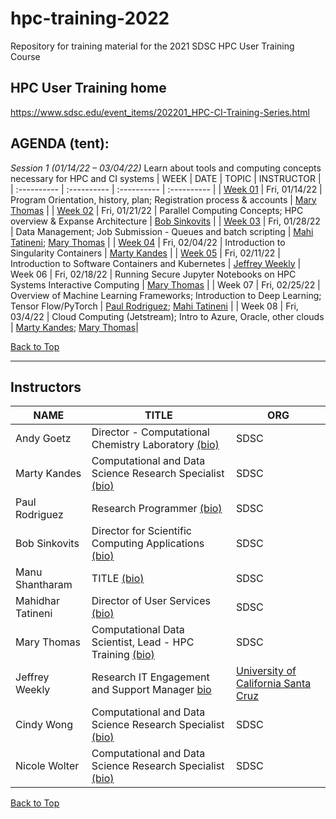 # hpc-training-2022
Repository for training material for the 2021 SDSC HPC User Training Course

## HPC User Training home
https://www.sdsc.edu/event_items/202201_HPC-CI-Training-Series.html

## <a name="top">**AGENDA (tent):**
*Session 1 (01/14/22 – 03/04/22)*
Learn about tools and computing concepts necessary for HPC and CI systems
| WEEK  | DATE | TOPIC | INSTRUCTOR |
| :---------- |  :---------- | :---------- | :---------- |
| [Week 01](https://github.com/sdsc-hpc-training-org/hpc-training-2022/tree/main/week01_introduction) | Fri, 01/14/22 | Program Orientation, history, plan; Registration process & accounts | [Mary Thomas](#thomas)   |
| [Week 02](https://github.com/sdsc-hpc-training-org/hpc-training-2022/tree/main/week02_par_pgm_cncpts) | Fri, 01/21/22 | Parallel Computing Concepts; HPC overview & Expanse Architecture  | [Bob Sinkovits](#sinkovits) |
| [Week 03](https://github.com/sdsc-hpc-training-org/hpc-training-2022/tree/main/week03_jobsub_datamgmt) | Fri, 01/28/22 | Data Management; Job Submission - Queues and batch scripting  | [Mahi Tatineni](#tatineni); [Mary Thomas](#thomas)  |
| [Week 04](https://github.com/sdsc-hpc-training-org/hpc-training-2022/tree/main/week04_singularity) | Fri, 02/04/22 | Introduction to Singularity Containers | [Marty Kandes](#kandes) |
| [Week 05](https://github.com/sdsc-hpc-training-org/hpc-training-2022/tree/main/week05_kuberneties) | Fri, 02/11/22 |  Introduction to Software Containers and Kubernetes | [Jeffrey Weekly](#weekley)
| Week 06 | Fri, 02/18/22 | Running Secure Jupyter Notebooks on HPC Systems Interactive Computing  | [Mary Thomas](#thomas)  |
| Week 07 | Fri, 02/25/22 | Overview of Machine Learning Frameworks; Introduction to Deep Learning; Tensor Flow/PyTorch | [Paul Rodriguez](rodriguez); [Mahi Tatineni](#tatineni) |
| Week 08 | Fri, 03/4/22 | Cloud Computing (Jetstream); Intro to Azure, Oracle, other clouds | [Marty Kandes](#kandes); [Mary Thomas](#thomas)|  


[Back to Top](#top)

<hr>

## Instructors<a name="instructors"></a>

| **NAME** | **TITLE** | **ORG** |
| ---------------------------------- | ----------- | ----------- |
| Andy Goetz<a name="goetz"></a>  |  Director -  Computational Chemistry Laboratory [(bio)](https://www.sdsc.edu/research/researcher_spotlight/goetz_andreas.html) |  SDSC |
| Marty Kandes<a name="kandes"></a>  |  Computational and Data Science Research Specialist [(bio)](https://www.linkedin.com/in/marty-kandes-b53a34144/) |  SDSC |
| Paul Rodriguez<a name="rodriguez"></a>  |  Research Programmer [(bio)](https://www.coursera.org/instructor/~13847302) |  SDSC |
| Bob Sinkovits<a name="sinkovits"></a>  | Director for Scientific Computing Applications [(bio)](https://www.sdsc.edu/research/researcher_spotlight/sinkovits_robert.html) | SDSC|
| Manu Shantharam <a name="shantharam"></a> | TITLE [(bio)](TBD) | SDSC |
| Mahidhar Tatineni<a name="tatineni"></a> | Director of User Services [(bio)](https://www.sdsc.edu/research/researcher_spotlight/tatineni_mahidhar.html)   | SDSC |
| Mary Thomas<a name="thomas"></a>  | Computational Data Scientist, Lead -  HPC Training  [(bio)]( https://www.sdsc.edu/research/researcher_spotlight/thomas_mary.html)| SDSC |
| Jeffrey Weekly<a name="weekley"></a> | Research IT Engagement and Support Manager [bio](https://campusdirectory.ucsc.edu/cd_detail?uid=jweekley) | [University of California Santa Cruz](https://www.ucsc.edu/) |
| Cindy Wong | Computational and Data Science Research Specialist [(bio)](https://www.linkedin.com/in/nicole-wolter-bbb94a3/)| SDSC |
| Nicole Wolter | Computational and Data Science Research Specialist [(bio)](https://www.linkedin.com/in/nicole-wolter-bbb94a3/)| SDSC |

[Back to Top](#top)
